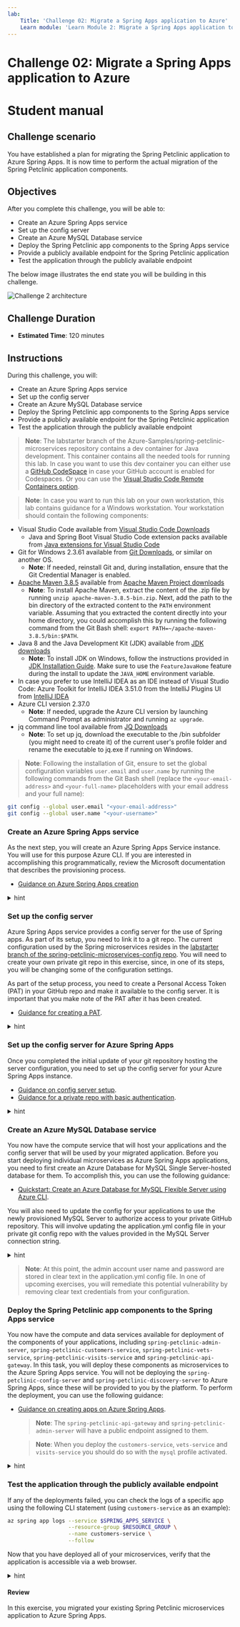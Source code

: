 ```yaml
---
lab:
    Title: 'Challenge 02: Migrate a Spring Apps application to Azure'
    Learn module: 'Learn Module 2: Migrate a Spring Apps application to Azure'
---
```


# Challenge 02: Migrate a Spring Apps application to Azure

# Student manual

## Challenge scenario

You have established a plan for migrating the Spring Petclinic application to Azure Spring Apps. It is now time to perform the actual migration of the Spring Petclinic application components.

## Objectives

After you complete this challenge, you will be able to:

- Create an Azure Spring Apps service
- Set up the config server
- Create an Azure MySQL Database service
- Deploy the Spring Petclinic app components to the Spring Apps service
- Provide a publicly available endpoint for the Spring Petclinic application
- Test the application through the publicly available endpoint

The below image illustrates the end state you will be building in this challenge.

![Challenge 2 architecture](./images/asa-openlab-2.png)

## Challenge Duration

- **Estimated Time**: 120 minutes

## Instructions

During this challenge, you will:

- Create an Azure Spring Apps service
- Set up the config server
- Create an Azure MySQL Database service
- Deploy the Spring Petclinic app components to the Spring Apps service
- Provide a publicly available endpoint for the Spring Petclinic application
- Test the application through the publicly available endpoint

> **Note**: The labstarter branch of the Azure-Samples/spring-petclinic-microservices repository contains a dev container for Java development. This container contains all the needed tools for running this lab. In case you want to use this dev container you can either use a [GitHub CodeSpace](https://github.com/features/codespaces) in case your GitHub account is enabled for Codespaces. Or you can use the [Visual Studio Code Remote Containers option](https://code.visualstudio.com/docs/remote/containers).

> **Note**: In case you want to run this lab on your own workstation, this lab contains guidance for a Windows workstation. Your workstation should contain the following components:

- Visual Studio Code available from [Visual Studio Code Downloads](https://code.visualstudio.com/download)
  - Java and Spring Boot Visual Studio Code extension packs available from [Java extensions for Visual Studio Code](https://code.visualstudio.com/docs/java/extensions)
- Git for Windows 2.3.61 available from [Git Downloads](https://git-scm.com/downloads), or similar on another OS.
  - **Note**: If needed, reinstall Git and, during installation, ensure that the Git Credential Manager is enabled.
- [Apache Maven 3.8.5](apache-maven-3.8.5-bin.zip) available from [Apache Maven Project downloads](https://maven.apache.org/download.cgi)
  - **Note**: To install Apache Maven, extract the content of the .zip file by running `unzip apache-maven-3.8.5-bin.zip`. Next, add the path to the bin directory of the extracted content to the `PATH` environment variable. Assuming that you extracted the content directly into your home directory, you could accomplish this by running the following command from the Git Bash shell: `export PATH=~/apache-maven-3.8.5/bin:$PATH`.
- Java 8 and the Java Development Kit (JDK) available from [JDK downloads](https://aka.ms/download-jdk/microsoft-jdk-17.0.5-windows-x64.msi)
  - **Note**: To install JDK on Windows, follow the instructions provided in [JDK Installation Guide](https://learn.microsoft.com/en-us/java/openjdk/install#install-on-windows). Make sure to use the `FeatureJavaHome` feature during the install to update the `JAVA_HOME` environment variable.
- In case you prefer to use IntelliJ IDEA as an IDE instead of Visual Studio Code: Azure Toolkit for IntelliJ IDEA 3.51.0 from the IntelliJ Plugins UI from [IntelliJ IDEA](https://www.jetbrains.com/idea/download/#section=windows)
- Azure CLI version 2.37.0
  - **Note**: If needed, upgrade the Azure CLI version by launching Command Prompt as administrator and running `az upgrade`.
- jq command line tool available from [JQ Downloads](https://stedolan.github.io/jq/)
  - **Note**: To set up jq, download the executable to the /bin subfolder (you might need to create it) of the current user's profile folder and rename the executable to jq.exe if running on Windows.

> **Note**: Following the installation of Git, ensure to set the global configuration variables `user.email` and `user.name` by running the following commands from the Git Bash shell (replace the `<your-email-address>` and `<your-full-name>` placeholders with your email address and your full name):

```bash
git config --global user.email "<your-email-address>"
git config --global user.name "<your-username>"
```

### Create an Azure Spring Apps service

As the next step, you will create an Azure Spring Apps Service instance. You will use for this purpose Azure CLI. If you are interested in accomplishing this programmatically, review the Microsoft documentation that describes the provisioning process.

- [Guidance on Azure Spring Apps creation](https://docs.microsoft.com/azure/spring-cloud/quickstart-provision-service-instance?tabs=Azure-CLI&pivots=programming-language-java)

<details>
<summary>hint</summary>
<br/>

1. On your lab computer, open the Git Bash window and, from the Git Bash prompt, run the following command to sign in to your Azure subscription:

   ```bash
   az login
   ```

1. Executing the command will automatically open a web browser window prompting you to authenticate. Once prompted, sign in using the user account that has the Owner role in the target Azure subscription that you will use in this lab and close the web browser window.

1. Make sure that you are logged in to the right subscription for the consecutive commands.

   ```bash
   az account list -o table
   ```

1. If in the above statement you don't see the right account being indicated as your default one, change your environment to the right subscription with the following command, replacing the `<subscription-id>`.

   ```bash
   az account set --subscription <subscription-id>
   ```

1. Run the following commands to create a resource group that will contain all of your resources (replace the `<azure-region>` placeholder with the name of any Azure region in which you can create a Standard SKU instance of the Azure Spring Apps service and an Azure Database for MySQL Single Server instance, see [this page](https://azure.microsoft.com/global-infrastructure/services/?products=mysql,spring-apps&regions=all) for regional availability details of those services):

   ```bash
   UNIQUEID=$(openssl rand -hex 3)
   APPNAME=petclinic
   RESOURCE_GROUP=rg-$APPNAME-$UNIQUEID
   LOCATION=<azure-region>
   az group create -g $RESOURCE_GROUP -l $LOCATION
   ```
1. Run the following command to add the spring extension.

   ```bash
   az extension add --name spring
   ``` 
    
1. Run the following commands to create an instance of the standard SKU of the Azure Spring Apps service. Note that the name of the service needs to be globally unique, so adjust it accordingly in case the randomly generated name is already in use. Keep in mind that the name can contain only lowercase letters, numbers and hyphens.

   ```bash
   SPRING_APPS_SERVICE=sa-$APPNAME-$UNIQUEID
   az spring create --name $SPRING_APPS_SERVICE \
                    --resource-group $RESOURCE_GROUP \
                    --location $LOCATION \
                    --sku Standard
   ```

   > **Note**: This will also create for you an Application Insights resource. This Application Insights resource is created still in `classic` mode and not in the newer `workspace` mode. If the region you are deploying to doesn't support this `classic` mode anymore, the CLI will show a warning to say it skipped App Insights creation and you should assign it manually. Don't worry in case you see this message though, it will not influence the rest of the lab for you. We will cover monitoring in depth in a next module.

   > **Note**: Wait for the provisioning to complete. This might take about 5 minutes.

1. Run the following command to set your default resource group name and Spring Apps service name. By setting these defaults, you don't need to repeat these names in the subsequent commands.

   ```bash
   az config set defaults.group=$RESOURCE_GROUP defaults.spring=$SPRING_APPS_SERVICE
   ```

1. Open a web browser window and navigate to the Azure portal. If prompted, sign in using the user account that has the Owner role in the target Azure subscription that you will use in this lab.

1. In the Azure portal, use the **Search resources, services, and docs** text box to search for and navigate to the resource group you just created.

1. On the resource group overview pane, verify that the resource group contains an Azure Spring Apps instance.

   > **Note**: In case you don't see the Azure Spring Apps service in the overview list of the resource group, select the **Refresh** toolbar button to refresh the view of the resource groups.

   > **Note**: You will notice an Application Insights resource also was created in your resource group. You will use this in one of the next labs.

1. Select the Azure Spring Apps instance and, in the vertical navigation menu, in the **Settings** section, select **Apps**. Note that the instance does not include any spring apps at this point. You will perform the app deployment later in this exercise.

</details>

### Set up the config server


Azure Spring Apps service provides a config server for the use of Spring apps. As part of its setup, you need to link it to a git repo. The current configuration used by the Spring microservices resides in the [labstarter branch of the spring-petclinic-microservices-config repo](https://github.com/Azure-Samples/spring-petclinic-microservices-config/tree/labstarter). You will need to create your own private git repo in this exercise, since, in one of its steps, you will be changing some of the configuration settings.

As part of the setup process, you need to create a Personal Access Token (PAT) in your GitHub repo and make it available to the config server. It is important that you make note of the PAT after it has been created.

- [Guidance for creating a PAT](https://docs.github.com/en/authentication/keeping-your-account-and-data-secure/creating-a-personal-access-token).

<details>
<summary>hint</summary>
<br/>

1. On your lab computer, in your web browser, navigate to your GitHub account, navigate to the **Repositories** page and create a new private repository named **spring-petclinic-microservices-config**.

   > **Note**: Make sure to configure the repository as private.

1. To create a PAT, select the avatar icon in the upper right corner, and then select **Settings**.

1. At the bottom of the vertical navigation menu, select **Developer settings**, select **Personal access tokens**, and then select **Generate new token**.

1. On the **New personal access token** page, in the **Note** text box, enter a descriptive name, such as **spring-petclinic-config-server-token**.

   > **Note**: There is a new **Beta** experience available on GitHub for more fine-grained access tokens. This experience will create a token with a more limited scope than full repository scope (which basically gives access to all your repositories). The lab will work as well with a more fine-grained token, in that case, in the **Fine-grained tokens (Beta)** token creation page, choose for **Only select repositories** and select your config repository. For the **Repository permissions** select for the **Contents** the **Read-only** access level. You can use this fine-grained token when you configure your config-server on Azure Spring Apps. We recommend you create a second token in case you also need a personal access token for interacting with the repositories from the Git Bash prompt.

1. In the **Select scopes** section, select **repo** and then select **Generate token**.

1. Record the generated token. You will need it in this and subsequent labs.

1. From the Git Bash prompt, change the current directory to the **projects** folder. Next, clone the newly created GitHub repository by typing `git clone `, pasting the clone URL you copied into Clipboard in the previous step, and entering the PAT string followed by the `@` symbol in front of `github.com`.

   ```bash
   cd ~/projects
   # Clone config repo
   git clone https://<token>@github.com/<your-github-username>/spring-petclinic-microservices-config.git
    
   # Clone source code repo
   git clone https://<token>@github.com/<your-github-username>/spring-petclinic-microservices.git

   ```

    > **Note**: Make sure to replace the `<token>` and `<your-github-username>` placeholders in the URL listed above with the value of the GitHub PAT and your GitHub user name when running the `git clone` command.

1. From the Git Bash prompt, change the current directory to the newly created **spring-petclinic-microservices-config** folder and run the following commands to copy all the config server configuration yaml files from the [labstarter branch of the spring-petclinic-microservices-config repo](https://github.com/Azure-Samples/spring-petclinic-microservices-config/tree/labstarter) to the local folder on your lab computer.

   ```bash
   cd spring-petclinic-microservices-config
   curl -o admin-server.yml https://raw.githubusercontent.com/Azure-Samples/spring-petclinic-microservices-config/labstarter/admin-server.yml
   curl -o api-gateway.yml https://raw.githubusercontent.com/Azure-Samples/spring-petclinic-microservices-config/labstarter/api-gateway.yml
   curl -o application.yml https://raw.githubusercontent.com/Azure-Samples/spring-petclinic-microservices-config/labstarter/application.yml
   curl -o customers-service.yml https://raw.githubusercontent.com/Azure-Samples/spring-petclinic-microservices-config/labstarter/customers-service.yml
   curl -o discovery-server.yml https://raw.githubusercontent.com/Azure-Samples/spring-petclinic-microservices-config/labstarter/discovery-server.yml
   curl -o tracing-server.yml https://raw.githubusercontent.com/Azure-Samples/spring-petclinic-microservices-config/labstarter/tracing-server.yml
   curl -o vets-service.yml https://raw.githubusercontent.com/Azure-Samples/spring-petclinic-microservices-config/labstarter/vets-service.yml
   curl -o visits-service.yml https://raw.githubusercontent.com/Azure-Samples/spring-petclinic-microservices-config/labstarter/visits-service.yml
   ```

1. From the Git Bash prompt, run the following commands to commit and push your changes to your private GitHub repository.

   ```bash
   git add .
   git commit -m 'added base config'
   git push
   ```

1. In your web browser, refresh the page of the newly created **spring-petclinic-microservices-config** repository and double check that all the configuration files are there.

</details>

### Set up the config server for Azure Spring Apps
    
Once you completed the initial update of your git repository hosting the server configuration, you need to set up the config server for your Azure Spring Apps instance. 

- [Guidance on config server setup](https://docs.microsoft.com/azure/spring-cloud/quickstart-setup-config-server?tabs=Azure-CLI&pivots=programming-language-java).
- [Guidance for a private repo with basic authentication](https://docs.microsoft.com/azure/spring-cloud/how-to-config-server#private-repository-with-basic-authentication).

<details>
<summary>hint</summary>
<br/>

1. Switch to the Git Bash prompt and run the following commands to set the environment variables hosting your GitHub repository and GitHub credentials (replace the `<git-repository>`, `<git-username>`, and `<git-PAT>` placeholders with the URL of your GitHub repository, the name of your GitHub user account, and the newly generated PAT value, respectively).

   > **Note**: The URL of the GitHub repository should be in the format `https://github.com/<your-github-username>/spring-petclinic-microservices-config.git`, where the `<your-github-username>` placeholder represents your GitHub user name.

   ```bash
   GIT_REPO=<git-repository>
   GIT_USERNAME=<git-username>
   GIT_PASSWORD=<git-PAT>
   ```

1. To set up the config server such that it points to your GitHub repository, from the Git Bash prompt, run the following command.

   ```bash
   az spring config-server git set \
                           --name $SPRING_APPS_SERVICE \
                           --resource-group $RESOURCE_GROUP \
                           --uri $GIT_REPO \
                           --label main \
                           --password $GIT_PASSWORD \
                           --username $GIT_USERNAME 
   ```

   > **Note**: In case you are using a branch other than `main` in your config repo, you can change the branch name with the `label` parameter.

   > **Note**: Wait for the operation to complete. This might take about 2 minutes.

</details>

### Create an Azure MySQL Database service

You now have the compute service that will host your applications and the config server that will be used by your migrated application. Before you start deploying individual microservices as Azure Spring Apps applications, you need to first create an Azure Database for MySQL Single Server-hosted database for them. To accomplish this, you can use the following guidance:

- [Quickstart: Create an Azure Database for MySQL Flexible Server using Azure CLI](https://learn.microsoft.com/azure/mysql/flexible-server/quickstart-create-server-cli).

You will also need to update the config for your applications to use the newly provisioned MySQL Server to authorize access to your private GitHub repository. This will involve updating the application.yml config file in your private git config repo with the values provided in the MySQL Server connection string.

<details>
<summary>hint</summary>
<br/>

1. Run the following commands to create an instance of MySQL Flexible server. Note that the name of the server must be globally unique, so adjust it accordingly in case the randomly generated name is already in use. Keep in mind that the name can contain only lowercase letters, numbers and hyphens. In addition, replace the `<myadmin-password>` placeholder with a complex password and record its value.

   ```bash
   MYSQL_SERVER_NAME=mysql-$APPNAME-$UNIQUEID
   MYSQL_ADMIN_USERNAME=myadmin
   MYSQL_ADMIN_PASSWORD=<myadmin-password>
   DATABASE_NAME=petclinic
   
    az mysql flexible-server create \
        --admin-user myadmin \
        --admin-password ${MYSQL_ADMIN_PASSWORD} \
        --name ${MYSQL_SERVER_NAME} \
        --resource-group ${RESOURCE_GROUP} 
   ```

   > **Note**: During the creation you will be asked whether access for your IP address should be added and whether access for all IP's should be added. Answer `n` for no on both questions.

   > **Note**: Wait for the provisioning to complete. This might take about 3 minutes.

1. Once the Azure Database for MySQL Single Server instance gets created, it will output details about its settings. In the output, you will find the server connection string. Record its value since you will need it later in this exercise.

1. Run the following commands to create a database in the Azure Database for MySQL Single Server instance.

   ```bash
    az mysql flexible-server db create \
        --server-name $MYSQL_SERVER_NAME \
        --resource-group $RESOURCE_GROUP \
        -d $DATABASE_NAME
   ```

1. You will also need to allow connections to the server from Azure Spring Apps. For now, to accomplish this, you will create a server firewall rule to allow inbound traffic from all Azure Services. This way your apps running in Azure Spring Apps will be able to reach the MySQL database providing them with persistent storage. In one of the upcoming exercises, you will restrict this connectivity to limit it exclusively to the apps hosted by your Azure Spring Apps instance.

   ```bash
    az mysql flexible-server firewall-rule create \
        --rule-name allAzureIPs \
        --name ${MYSQL_SERVER_NAME} \
        --resource-group ${RESOURCE_GROUP} \
        --start-ip-address 0.0.0.0 --end-ip-address 0.0.0.0
   ```

1. From the Git Bash window, in the config repository you cloned locally, use your favorite text editor to open the application.yml file. Change the entries in lines 82, 83, and 84 that contain the values of the target datasource endpoint, the corresponding admin user account, and its password. Set these values by using the information in the Azure Database for MySQL Single Server connection string you recorded earlier in this task. Your configuration should look like this:

   > **Note**: The original content of these three lines in the application.yml file have the following format:

   ```yaml
       url: jdbc:mysql://localhost:3306/db?useSSL=false
       username: root
       password: petclinic
   ```

   > **Note**: The updated content of these three lines in the **application.yml** file should have the following format (where the `<mysql-server-name>`, `<myadmin-password>` and `<mysql-database-name>` placeholders represent the name of the Azure Database for MySQL Single Server instance, the password you assigned to the myadmin account during its provisioning, and the name of the database i.e. `petclinic`, respectively):

   ```yaml
       url: jdbc:mysql://<mysql-server-name>.mysql.database.azure.com:3306/<mysql-database-name>?useSSL=true
       username: myadmin
       password: <myadmin-password>
   ```

   > **Note**: Ensure to change the value of the `useSSL` parameter to `true`, since this is enforced by default by Azure Database for MySQL Single Server.

1. Save the changes and push the updates you made to the **application.yml** file to your private GitHub repo by running the following commands from the Git Bash prompt:

   ```bash
   git add .
   git commit -m 'azure mysql info'
   git push
   ```

</details>

   > **Note**: At this point, the admin account user name and password are stored in clear text in the application.yml config file. In one of upcoming exercises, you will remediate this potential vulnerability by removing clear text credentials from your configuration.

### Deploy the Spring Petclinic app components to the Spring Apps service

You now have the compute and data services available for deployment of the components of your applications, including `spring-petclinic-admin-server`, `spring-petclinic-customers-service`, `spring-petclinic-vets-service`, `spring-petclinic-visits-service` and `spring-petclinic-api-gateway`. In this task, you will deploy these components as microservices to the Azure Spring Apps service. You will not be deploying the `spring-petclinic-config-server` and `spring-petclinic-discovery-server` to Azure Spring Apps, since these will be provided to you by the platform. To perform the deployment, you can use the following guidance:

- [Guidance on creating apps on Azure Spring Apps](https://docs.microsoft.com/azure/spring-cloud/quickstart-deploy-apps?tabs=Azure-CLI&pivots=programming-language-java).

   > **Note**: The `spring-petclinic-api-gateway` and `spring-petclinic-admin-server` will have a public endpoint assigned to them.

   > **Note**: When you deploy the `customers-service`, `vets-service` and `visits-service` you should do so with the `mysql` profile activated.

<details>
<summary>hint</summary>
<br/>

1. In the parent **pom.xml** file double check the version number on line 9.

    ```bash
        <parent>        
            <groupId>org.springframework.samples</groupId>
            <artifactId>spring-petclinic-microservices</artifactId>
            <version>2.7.6</version>    
        </parent>
    ```

1. From the Git Bash window, set a `VERSION` environment variable to this version number `2.7.6`.

   ```bash
   VERSION=2.7.6
   ```

1. You will start by building all the microservice of the spring petclinic application. To accomplish this, run `mvn clean package` in the root directory of the application.

   ```bash
   cd ~/projects/spring-petclinic-microservices
   mvn clean package -DskipTests
   ```

1. Verify that the build succeeds by reviewing the output of the `mvn clean package -DskipTests` command, which should have the following format:

   ```bash
   [INFO] ------------------------------------------------------------------------
   [INFO] Reactor Summary for spring-petclinic-microservices 2.7.6:
   [INFO] 
   [INFO] spring-petclinic-microservices ..................... SUCCESS [  0.274 s]
   [INFO] spring-petclinic-admin-server ...................... SUCCESS [  6.462 s]
   [INFO] spring-petclinic-customers-service ................. SUCCESS [  4.486 s]
   [INFO] spring-petclinic-vets-service ...................... SUCCESS [  1.943 s]
   [INFO] spring-petclinic-visits-service .................... SUCCESS [  2.026 s]
   [INFO] spring-petclinic-config-server ..................... SUCCESS [  0.885 s]
   [INFO] spring-petclinic-discovery-server .................. SUCCESS [  0.960 s]
   [INFO] spring-petclinic-api-gateway ....................... SUCCESS [  6.022 s]
   [INFO] ------------------------------------------------------------------------
   [INFO] BUILD SUCCESS
   [INFO] ------------------------------------------------------------------------
   [INFO] Total time:  24.584 s
   [INFO] Finished at: 2022-11-29T13:31:17Z
   [INFO] ------------------------------------------------------------------------
   ```

1. For each application you will now create an app on Azure Spring Apps service. You will start with the `api-gateway`. To deploy it, from the Git Bash prompt, run the following command:

   ```bash
   az spring app create \
            --service $SPRING_APPS_SERVICE \
            --resource-group $RESOURCE_GROUP \
            --name api-gateway \
            --assign-endpoint true
   ```

   > **Note**: Wait for the provisioning to complete. This might take about 5 minutes.

1. Next deploy the jar file to this newly created app by running the following command from the Git Bash prompt:

   ```bash
   az spring app deploy \
            --service $SPRING_APPS_SERVICE \
            --resource-group $RESOURCE_GROUP \
            --name api-gateway \
            --no-wait \
            --artifact-path spring-petclinic-api-gateway/target/spring-petclinic-api-gateway-$VERSION.jar
   ```

1. In the same way create an app for the `admin-server` microservice:

   ```bash
   az spring app create \
            --service $SPRING_APPS_SERVICE \
            --resource-group $RESOURCE_GROUP \
            --name app-admin \
            --assign-endpoint true
   ```

   > **Note**: Wait for the operation to complete. This might take about 5 minutes.

1. Next deploy the jar file to this newly created app:

   ```bash
   az spring app deploy \
            --service $SPRING_APPS_SERVICE \
            --resource-group $RESOURCE_GROUP \
            --name app-admin \
            --no-wait \
            --artifact-path spring-petclinic-admin-server/target/spring-petclinic-admin-server-$VERSION.jar
   ```

1. Next, you will create an app for the `customers-service` microservice, without assigning an endpoint:

   ```bash
   az spring app create \
            --service $SPRING_APPS_SERVICE \
            --resource-group $RESOURCE_GROUP \
            --name customers-service
   ```

   > **Note**: Wait for the operation to complete. This might take about 5 minutes.

1. For the customers service you will set the `mysql` profile:

   ```bash
   az spring app deploy \
            --service $SPRING_APPS_SERVICE \
            --resource-group $RESOURCE_GROUP \
            --name customers-service \
            --no-wait \
            --artifact-path spring-petclinic-customers-service/target/spring-petclinic-customers-service-$VERSION.jar \
            --env SPRING_PROFILES_ACTIVE=mysql
   ```

1. Next, you will create an app for the `visits-service` microservice, also without an endpoint assigned:

   ```bash
   az spring app create \
               --service $SPRING_APPS_SERVICE \
               --resource-group $RESOURCE_GROUP \
               --name visits-service 
   ```

   > **Note**: Wait for the operation to complete. This might take about 5 minutes.

1. For the `visit-service` you will also include the `mysql` profile:

   ```bash
   az spring app deploy \
               --service $SPRING_APPS_SERVICE \
               --resource-group $RESOURCE_GROUP \
               --name visits-service \
               --no-wait \
               --artifact-path spring-petclinic-visits-service/target/spring-petclinic-visits-service-$VERSION.jar \
               --env SPRING_PROFILES_ACTIVE=mysql
   ```

1. To conclude, you will create an app for the `vets-service` microservice, again without an endpoint assigned:

   ```bash
   az spring app create \
               --service $SPRING_APPS_SERVICE \
               --resource-group $RESOURCE_GROUP \
               --name vets-service 
   ```

   > **Note**: Wait for the operation to complete. This might take about 5 minutes.

1. In this case you will also include the `mysql` profile:

  ```bash
   az spring app deploy \
               --service $SPRING_APPS_SERVICE \
               --resource-group $RESOURCE_GROUP \
               --name vets-service \
               --no-wait \
               --artifact-path spring-petclinic-vets-service/target/spring-petclinic-vets-service-$VERSION.jar \
               --env SPRING_PROFILES_ACTIVE=mysql
   ```

</details>

### Test the application through the publicly available endpoint

If any of the deployments failed, you can check the logs of a specific app using the following CLI statement (using `customers-service` as an example):

```bash
az spring app logs --service $SPRING_APPS_SERVICE \
                   --resource-group $RESOURCE_GROUP \
                   --name customers-service \
                   --follow
```

Now that you have deployed all of your microservices, verify that the application is accessible via a web browser.

<details>
<summary>hint</summary>
<br/>

1. To list all deployed apps, from the Git Bash shell, run the following CLI statement, which will also list all publicly accessible endpoints:

   ```bash
   az spring app list --service $SPRING_APPS_SERVICE \
                      --resource-group $RESOURCE_GROUP \
                      --output table
   ```

1. Alternatively, you can switch to the web browser window displaying the Azure portal interface, navigate to your Azure Spring Apps instance and select **Apps** from the vertical navigation menu. In the list of apps, select **api-gateway**, on the **api-gateway \| Overview** page, note the value of the **URL** property.

1. Open another web browser tab and navigate to the URL of the api-gateway endpoint to display the application web interface.

1. You can also navigate to the URL of the admin-server to see insight information of your microservices.

</details>

#### Review

In this exercise, you migrated your existing Spring Petclinic microservices application to Azure Spring Apps.
